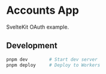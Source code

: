 # Accounts App

SvelteKit OAuth example.

## Development

```bash
pnpm dev        # Start dev server
pnpm deploy     # Deploy to Workers
```
